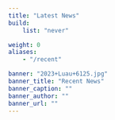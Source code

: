 ```yaml
---
title: "Latest News"
build:
    list: "never"

weight: 0
aliases:
    - "/recent"

banner: "2023+Luau+6125.jpg"
banner_title: "Recent News"
banner_caption: ""
banner_author: ""
banner_url: ""
---
```

